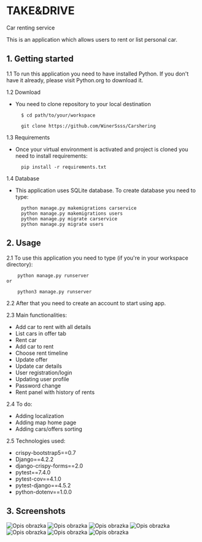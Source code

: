# TAKE&DRIVE
Car renting service

This is an application which allows users to rent or list personal car.

## 1. Getting started
1.1 To run this application you need to have installed Python. If you don't have it already, please visit 
    Python.org to download it.


1.2 Download 

   - You need to clone repository to your local destination

           $ cd path/to/your/workspace

           git clone https://github.com/WinerSsss/Carshering

1.3 Requirements
   - Once your virtual environment is activated and project is cloned you need to install requirements:

           pip install -r requirements.txt

1.4 Database
   - This application uses SQLite database. To create database you need to type:

           python manage.py makemigrations carservice
           python manage.py makemigrations users
           python manage.py migrate carservice
           python manage.py migrate users

## 2. Usage
2.1 To use this application you need to type (if you're in your workspace directory):

        python manage.py runserver
    or 

        python3 manage.py runserver

2.2 After that you need to create an account to start using app.


2.3 Main functionalities:
  - Add car to rent with all details
  - List cars in offer tab
  - Rent car
  - Add car to rent
  - Choose rent timeline
  - Update offer
  - Update car details
  - User registration/login
  - Updating user profile
  - Password change
  - Rent panel with history of rents


2.4 To do:
  - Adding localization
  - Adding map home page
  - Adding cars/offers sorting


2.5 Technologies used:
  - crispy-bootstrap5==0.7
  - Django==4.2.2
  - django-crispy-forms==2.0
  - pytest==7.4.0
  - pytest-cov==4.1.0
  - pytest-django==4.5.2
  - python-dotenv==1.0.0

## 3. Screenshots

![Opis obrazka](https://i.gyazo.com/d19af5906775075deb9200fa79fe5e43.png)
![Opis obrazka](https://i.gyazo.com/0de0497039092b52529439c41589db64.png)
![Opis obrazka](https://i.gyazo.com/1d6e322eae20b73f6c5e43892157dd0f.png)
![Opis obrazka](https://i.gyazo.com/ab360e96c47d5867fbd00c2b7a42d746.png)
![Opis obrazka](https://i.gyazo.com/e95b7dae29b59483240b39eafb190909.png)
![Opis obrazka](https://i.gyazo.com/bbe55dbe1b01148ca268e0ab4532a2ca.png)
![Opis obrazka](https://i.gyazo.com/89c200d5ad3c2dcd5ee6be888fbf04a5.png)



